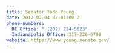 ```yaml
---
title: Senator Todd Young
date: 2017-02-04 02:01:00 Z
phone-numbers:
  DC Office: " (202) 224-5623"
  Indianapolis Office: 317-226-6700
website: https://www.young.senate.gov/
---
```


